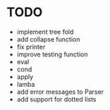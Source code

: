 # TODO

 - implement tree fold
 - add collapse function
 - fix printer
 - improve testing function
 - eval
 - cond
 - apply
 - lamba
 - add error messages to Parser
 - add support for dotted lists

